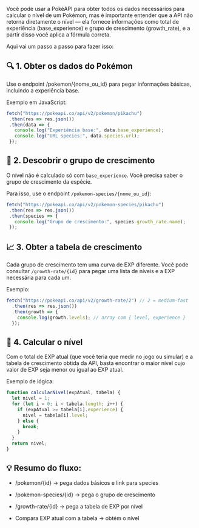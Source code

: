 Você pode usar a PokéAPI para obter todos os dados necessários para calcular o nível de um Pokémon, mas é importante entender que a API não retorna diretamente o nível — ela fornece informações como total de experiência (base_experience) e grupo de crescimento (growth_rate), e a partir disso você aplica a fórmula correta.

Aqui vai um passo a passo para fazer isso:
## 🔍 1. Obter os dados do Pokémon

Use o endpoint /pokemon/{nome_ou_id} para pegar informações básicas, incluindo a experiência base.

Exemplo em JavaScript:
 ```js
fetch("https://pokeapi.co/api/v2/pokemon/pikachu")
  .then(res => res.json())
  .then(data => {
    console.log("Experiência base:", data.base_experience);
    console.log("URL species:", data.species.url);
  });
 ```

## 📂 2. Descobrir o grupo de crescimento

O nível não é calculado só com `base_experience`. Você precisa saber o grupo de crescimento da espécie.

Para isso, use o endpoint `/pokemon-species/{nome_ou_id}`:
 ```js
fetch("https://pokeapi.co/api/v2/pokemon-species/pikachu")
  .then(res => res.json())
  .then(species => {
    console.log("Grupo de crescimento:", species.growth_rate.name);
  });
 ```

 ## 📈 3. Obter a tabela de crescimento
Cada grupo de crescimento tem uma curva de EXP diferente. Você pode consultar `/growth-rate/{id}` para pegar uma lista de níveis e a EXP necessária para cada um.

Exemplo:
```js
fetch("https://pokeapi.co/api/v2/growth-rate/2") // 2 = medium-fast
  .then(res => res.json())
  .then(growth => {
    console.log(growth.levels); // array com { level, experience }
  });
```

## 🧮 4. Calcular o nível
Com o total de EXP atual (que você teria que medir no jogo ou simular) e a tabela de crescimento obtida da API, basta encontrar o maior nível cujo valor de EXP seja menor ou igual ao EXP atual.

Exemplo de lógica:
```js
function calcularNivel(expAtual, tabela) {
  let nivel = 1;
  for (let i = 0; i < tabela.length; i++) {
    if (expAtual >= tabela[i].experience) {
      nivel = tabela[i].level;
    } else {
      break;
    }
  }
  return nivel;
}
```

## 💡 Resumo do fluxo:

- /pokemon/{id} → pega dados básicos e link para species

- /pokemon-species/{id} → pega o grupo de crescimento

- /growth-rate/{id} → pega a tabela de EXP por nível

- Compara EXP atual com a tabela → obtém o nível